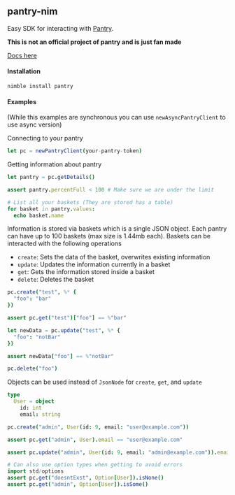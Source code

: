 ## pantry-nim

Easy SDK for interacting with [Pantry](https://getpantry.cloud/). 

**This is not an official project of pantry and is just fan made**

[Docs here](https://tempdocs.netlify.app/pantry/stable)

#### Installation

`nimble install pantry`

#### Examples

(While this examples are synchronous you can use `newAsyncPantryClient` to use async version)

Connecting to your pantry

```nim
let pc = newPantryClient(your-pantry-token)
```

Getting information about pantry

```nim
let pantry = pc.getDetails()

assert pantry.percentFull < 100 # Make sure we are under the limit

# List all your baskets (They are stored has a table)
for basket in pantry.values:
  echo basket.name
```

Information is stored via baskets which is a single JSON object.
Each pantry can have up to 100 baskets (max size is 1.44mb each).
Baskets can be interacted with the following operations

- `create`: Sets the data of the basket, overwrites existing information
- `update`: Updates the information currently in a basket
- `get`: Gets the information stored inside a basket
- `delete`: Deletes the basket

```nim
pc.create("test", %* {
  "foo": "bar"
})

assert pc.get("test")["foo"] == %"bar"

let newData = pc.update("test", %* {
  "foo": "notBar"
})

assert newData["foo"] == %"notBar"

pc.delete("foo")
```

Objects can be used instead of `JsonNode` for `create`, `get`, and `update`

```nim
type
  User = object
    id: int
    email: string

pc.create("admin", User(id: 9, email: "user@example.com"))

assert pc.get("admin", User).email == "user@example.com"

assert pc.update("admin", User(id: 9, email: "admin@example.com")).email == "admin@example.com"

# Can also use option types when getting to avoid errors
import std/options
assert pc.get("doesntExst", Option[User]).isNone()
assert pc.get("admin", Option[User]).isSome()

```
